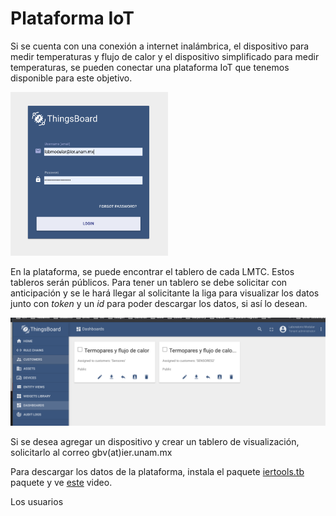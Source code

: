 # Plataforma IoT

Si se cuenta con una conexión a internet inalámbrica, el dispositivo para medir temperaturas y flujo de calor y el dispositivo simplificado para medir temperaturas, se pueden conectar una plataforma IoT que tenemos disponible para este objetivo.


<img src="https://github.com/AltamarMx/LabModularCalor/blob/main/dispositivos/img/login.png"
     alt=“Login”
     width="50%" />



En la plataforma, se puede encontrar el tablero de cada LMTC. Estos tableros serán públicos.
Para tener un tablero se debe solicitar con anticipación y se le hará llegar al solicitante la liga para visualizar los datos junto con  _token_ y un _id_ para poder descargar los datos, si así lo desean.

<img src="https://github.com/AltamarMx/LabModularCalor/blob/main/dispositivos/img/dashboards.png"
     alt=“Login”
     height=“50%” />


Si se desea agregar un dispositivo y crear un tablero de visualización, solicitarlo al correo
gbv(at)ier.unam.mx

Para descargar los datos de la plataforma, instala el paquete [iertools.tb](https://github.com/AltamarMx/iertools) paquete y ve [este](https://youtu.be/HVo-CkrcODo) video.

Los usuarios 
